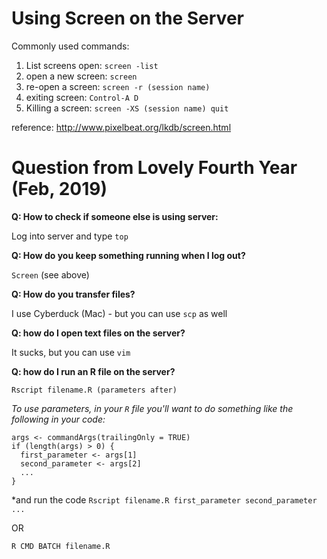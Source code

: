 # Using Screen on the Server

Commonly used commands:

1. List screens open: `screen -list` 
2. open a new screen: `screen`
3. re-open a screen: `screen -r (session name)`
4. exiting screen: `Control-A D`
5. Killing a screen: `screen -XS (session name) quit`

reference: http://www.pixelbeat.org/lkdb/screen.html



# Question from Lovely Fourth Year (Feb, 2019)

**Q: How to check if someone else is using server:**

Log into server and type `top` 

**Q: How do you keep something running when I log out?**

`Screen`  (see above)

**Q: How do you transfer files?**

I use Cyberduck (Mac) - but you can use `scp` as well


**Q: how do I open text files on the server?**

It sucks, but you can use `vim`


**Q: how do I run an R file on the server?**

`Rscript filename.R (parameters after)`


*To use parameters, in your `R` file you'll want to do something like the following in your code:*
```{r}
args <- commandArgs(trailingOnly = TRUE)
if (length(args) > 0) {
  first_parameter <- args[1]
  second_parameter <- args[2]
  ...
}
```
*and run the code `Rscript filename.R first_parameter second_parameter ...` 

OR

`R CMD BATCH filename.R`
